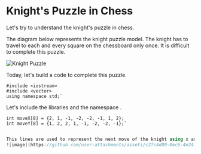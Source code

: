 # Knight's Puzzle in Chess

Let's try to understand the knight's puzzle in chess.

The diagram below represents the knight puzzle model. The knight has to travel to each and every square on the chessboard only once. It is difficult to complete this puzzle.

![Knight Puzzle](https://github.com/user-attachments/assets/77a4d7b0-f939-4f50-be3c-2faeeb8d9e5c)

Today, let's build a code to complete this puzzle.
```console
#include <iostream>
#include <vector>
using namespace std;`
```
Let's include the libraries and the namespace .
```console
int moveX[8] = {2, 1, -1, -2, -2, -1, 1, 2};
int moveY[8] = {1, 2, 2, 1, -1, -2, -2, -1};`
```
```cpp

This lines are used to represent the next move of the knight using x axis and y axis , there are only 8 moves possible for the knight to move .
![image](https://github.com/user-attachments/assets/c27c4d09-0ec6-4e24-a0fa-7e2eb6072085)

